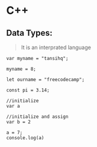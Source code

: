 # C++
## Data Types:
> It is an interprated language

```
var myname = "tansihq";

myname = 8;

let ourname = "freecodecamp";

const pi = 3.14;

//initialize 
var a

//initialize and assign
var b = 2

a = 7;
console.log(a)
```